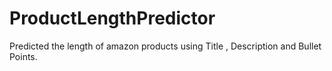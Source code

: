 # ProductLengthPredictor
Predicted the length of amazon products using Title , Description and Bullet Points.
